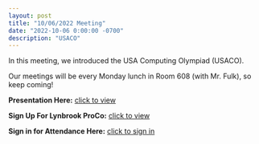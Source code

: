 ```yaml
---
layout: post
title: "10/06/2022 Meeting"
date: "2022-10-06 0:00:00 -0700"
description: "USACO"
---
```


In this meeting, we introduced the USA Computing Olympiad (USACO).

Our meetings will be every Monday lunch in Room 608 (with Mr. Fulk), so keep coming!

**Presentation Here:** [click to view](https://docs.google.com/presentation/d/1MVPkEQY_CS_mUDAE6hycf1roUM_ZjB2C2k2gEhKNJQw/edit?usp=sharing)

**Sign Up For Lynbrook ProCo:** [click to view](https://tinyurl.com/lynbrookprocoregistration)

**Sign in for Attendance Here:** [click to sign in](https://tinyurl.com/lynbrookcs1006)